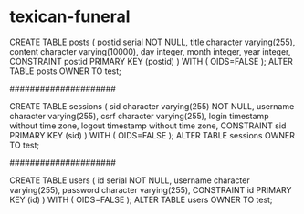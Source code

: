 texican-funeral
===============


CREATE TABLE posts
(
  postid serial NOT NULL,
  title character varying(255),
  content character varying(10000),
  day integer,
  month integer,
  year integer,
  CONSTRAINT postid PRIMARY KEY (postid)
)
WITH (
  OIDS=FALSE
);
ALTER TABLE posts
  OWNER TO test;
  

#####################


CREATE TABLE sessions
(
  sid character varying(255) NOT NULL,
  username character varying(255),
  csrf character varying(255),
  login timestamp without time zone,
  logout timestamp without time zone,
  CONSTRAINT sid PRIMARY KEY (sid)
)
WITH (
  OIDS=FALSE
);
ALTER TABLE sessions
  OWNER TO test;



#####################



CREATE TABLE users
(
  id serial NOT NULL,
  username character varying(255),
  password character varying(255),
  CONSTRAINT id PRIMARY KEY (id)
)
WITH (
  OIDS=FALSE
);
ALTER TABLE users
  OWNER TO test;
